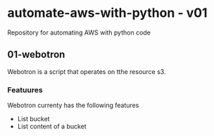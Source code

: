 # automate-aws-with-python - v01
Repository for automating AWS with python code

## 01-webotron

Webotron is a script that operates on tthe resource s3. 

### Featuures
Webotron currenty has the following features
- List bucket
- List content of a bucket